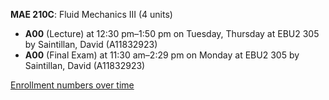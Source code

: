 **MAE 210C**: Fluid Mechanics III (4 units)

- **A00** (Lecture) at 12:30 pm–1:50 pm on Tuesday, Thursday at EBU2 305 by Saintillan, David (A11832923)
- **A00** (Final Exam) at 11:30 am–2:29 pm on Monday at EBU2 305 by Saintillan, David (A11832923)

[Enrollment numbers over time](./MAE210C.tsv)
